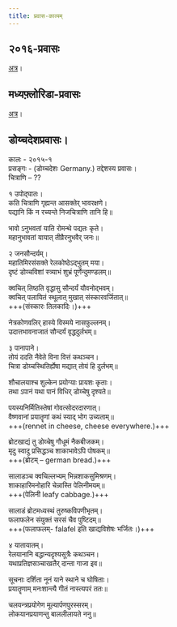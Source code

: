 ```yaml
---
title: प्रवास-काव्यम्
---  
```


## २०१६-प्रवासः

[अत्र](https://docs.google.com/document/d/1dcDmEhPvo1E8ER4T-3hvbHwRQ0s8kRod_XYqoA5PAhA/edit#heading=h.hc0dgdhx879k)।

## मध्यफ़्लोरिडा-प्रवासः

[अत्र](https://docs.google.com/document/d/1_OI-gmCOzNTh8Thfbm_RB4-KKKAq7xxiolIpU3ankM8/pub)।

## डोय्चदेशप्रवासः।

कालः \- २०१५-१  
प्रसङ्गः \- (डोय्चदेशः Germany.) तद्देशस्य प्रवासः।  
चित्राणि – ??  

१ उपोद्घातः।  
कति चित्राणि गृह्यन्त आसक्तेर् भावरक्षणे।  
पद्यानि किं न रच्यन्ते निजचित्राणि तानि हि॥  

भावो ऽनुभवतां याति रोमन्थे पद्यतः कृते।  
महानुभावतां यायात् तीव्रैरनुभवैर् जनः॥  

२ जनसौन्दर्यम्।  
महातिमिरसंसक्ते रेलकोष्ठेऽद्भुतम् मया।  
दृष्टं डोय्चविशां स्त्र्याभं शुभ्रं पूर्णेन्दुमण्डलम्॥  

क्वचित् तिष्ठति वृद्धासु सौन्दर्यं यौवनोद्भवम्।  
क्वचित् पलायितं स्थूलात् मुखात् संस्कारवर्जितात्॥  
+++(संस्कारः तिलकादिः।)+++

नेत्रकोणवलिर् हास्ये विस्मये नासफुल्लनम्।  
उदात्तभावनाजातं सौन्दर्यं वृद्धदुर्लभम्॥  

३ पानापाने।  
तोयं ददति नैवेते विना वित्तं कथञ्चन।  
चित्रा डोय्चस्थितिर्ह्येषा मद्यात् तोयं हि दुर्लभम्॥  

शौचालयाश्च शुल्केन प्रयोग्याः प्रायशः कृताः।  
तथा ऽपानं यथा पानं विधिर् डोय्चेषु दृश्यते॥  

पयस्यनिर्मितिस्तेषां गोवत्सोदरदारणात्।  
वैष्णवानां प्रयातॄणां कथं स्याद् भोग उच्यताम्॥  
+++(rennet in cheese, cheese everywhere.)+++  

ब्रोटखाद्यं तु डोय्चेषु गौधूमं नैकबीजकम्।  
मृदु स्वादु प्रसिद्धञ्च शाकाभावेऽपि पोषकम्॥  
+++(ब्रोटम् – german bread.)+++  

सालाडञ्च क्वचिल्लभ्यम् भिन्नशाकसुमिश्रणम्।  
शाकाहारिमनोहारि चेन्नास्ति पेलिनीमयम्॥  
+++(पेलिनी leafy cabbage.)+++  

सालाडं ब्रोटमध्यस्थं तुरुष्कविपणीभृतम्।  
फलाफलेन संयुक्तं सरसं चैव पुष्टिदम्॥  
+++(फलाफलम्\- falafel इति खाद्यविशेषः भर्जितः।)+++  

४ यातायातम्।  
रेलयानानि बद्धान्यदृश्यसूत्रैः कथञ्चन।  
यथाप्रतिज्ञसञ्चारव्रतैर् दान्ता गाजा इव॥  

सूचनाः दर्शिता नूनं याने स्थाने च घोषिताः।  
प्रयातॄणाम् मनःशान्त्यै गीतं नास्त्यपरं ततः॥  

चलयन्त्रप्रयोगेण मूल्यार्पणपुरस्सरम्।  
लोकयानप्रयाणन्तु बाललीलायते ननु॥